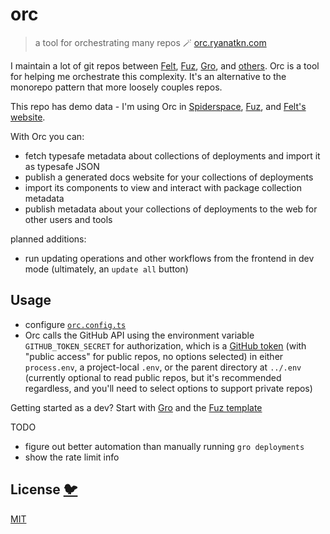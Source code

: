 # orc

> a tool for orchestrating many repos 🪄 [orc.ryanatkn.com](https://orc.ryanatkn.com/)

I maintain a lot of git repos between
[Felt](https://github.com/feltjs/felt), [Fuz](https://github.com/fuz-dev/fuz),
[Gro](https://github.com/grogarden/gro), and [others](https://github.com/ryanatkn).
Orc is a tool for helping me orchestrate this complexity.
It's an alternative to the monorepo pattern that more loosely couples repos.

This repo has demo data -
I'm using Orc in [Spiderspace](https://github.com/spiderspace/spiderspace),
[Fuz](https://github.com/fuz-dev/fuz),
and [Felt's website](https://github.com/feltjs/felt_website).

With Orc you can:

- fetch typesafe metadata about collections of deployments and import it as typesafe JSON
- publish a generated docs website for your collections of deployments
- import its components to view and interact with package collection metadata
- publish metadata about your collections of deployments to the web for other users and tools

planned additions:

- run updating operations and other workflows from the frontend in dev mode
  (ultimately, an `update all` button)

## Usage

- configure [`orc.config.ts`](/orc.config.ts)
- Orc calls the GitHub API using the environment variable `GITHUB_TOKEN_SECRET` for authorization,
  which is a [GitHub token](https://github.com/settings/tokens)
  (with "public access" for public repos, no options selected)
  in either `process.env`, a project-local `.env`, or the parent directory at `../.env`
  (currently optional to read public repos, but it's recommended regardless,
  and you'll need to select options to support private repos)

Getting started as a dev? Start with [Gro](https://github.com/grogarden/gro)
and the [Fuz template](https://github.com/fuz-dev/fuz_template)

TODO

- figure out better automation than manually running `gro deployments`
- show the rate limit info

## License [🐦](https://wikipedia.org/wiki/Free_and_open-source_software)

[MIT](LICENSE)
